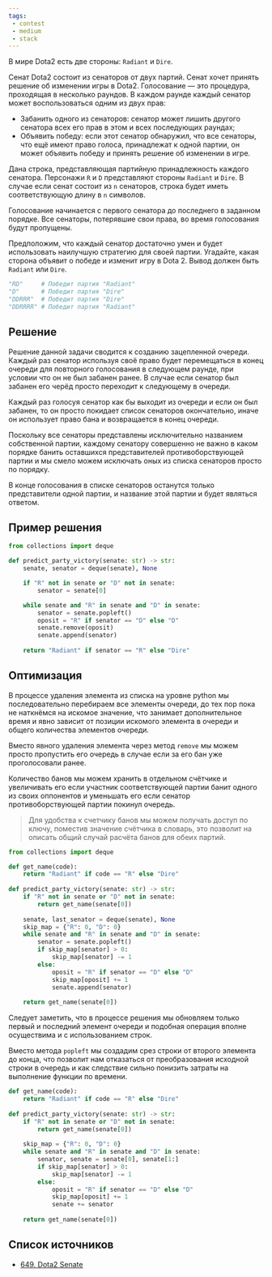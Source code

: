 ```yaml
---
tags:
 - contest
 - medium
 - stack
---
```


В мире Dota2 есть две стороны: `Radiant` и `Dire`.

Сенат Dota2 состоит из сенаторов от двух партий. Сенат хочет принять решение об изменении игры в Dota2. Голосование — это процедура, проходящая в несколько раундов. В каждом раунде каждый сенатор может воспользоваться одним из двух прав:

- Забанить одного из сенаторов: сенатор может лишить другого сенатора всех его прав в этом и всех последующих раундах;
- Объявить победу: если этот сенатор обнаружил, что все сенаторы, что ещё имеют право голоса, принадлежат к одной партии, он может объявить победу и принять решение об изменении в игре.

Дана строка, представляющая партийную принадлежность каждого сенатора. Персонажи `R` и `D` представляют стороны `Radiant` и `Dire`. В случае если сенат состоит из `n` сенаторов, строка будет иметь соответствующую длину в `n` символов.

Голосование начинается с первого сенатора до последнего в заданном порядке. Все сенаторы, потерявшие свои права, во время голосования будут пропущены.

Предположим, что каждый сенатор достаточно умен и будет использовать наилучшую стратегию для своей партии. Угадайте, какая сторона объявит о победе и изменит игру в Dota 2. Вывод должен быть `Radiant` или `Dire`.

```Python
"RD"     # Победит партия "Radiant"
"D"      # Победит партия "Dire"
"DDRRR"  # Победит партия "Dire"
"DDRRRR" # Победит партия "Radiant"
```

## Решение

Решение данной задачи сводится к созданию зацепленной очереди. Каждый раз сенатор используя своё право будет перемещаться в конец очереди для повторного голосования в следующем раунде, при условии что он не был забанен ранее. В случае если сенатор был забанен его черёд просто переходит к следующему в очереди.

Каждый раз голосуя сенатор как бы выходит из очереди и если он был забанен, то он просто покидает список сенаторов окончательно, иначе он использует право бана и возвращается в конец очереди.

Поскольку все сенаторы представлены исключительно названием собственной партии, каждому сенатору совершенно не важно в каком порядке банить оставшихся представителей противоборствующей партии и мы смело можем исключать оных из списка сенаторов просто по порядку.

В конце голосования в списке сенаторов останутся только представители одной партии, и название этой партии и будет являться ответом.

## Пример решения

```python
from collections import deque

def predict_party_victory(senate: str) -> str:
	senate, senator = deque(senate), None

	if "R" not in senate or "D" not in senate:
		senator = senate[0]

	while senate and "R" in senate and "D" in senate:
		senator = senate.popleft()
		oposit = "R" if senator == "D" else "D"
		senate.remove(oposit)
		senate.append(senator)
	
	return "Radiant" if senator == "R" else "Dire"
```

## Оптимизация

В процессе удаления элемента из списка на уровне python мы последовательно перебираем все элементы очереди, до тех пор пока не наткнёмся на искомое значение, что занимает дополнительное время и явно зависит от позиции искомого элемента в очереди и общего количества элементов очереди.

Вместо явного удаления элемента через метод `remove` мы можем просто пропустить его очередь в случае если за его бан уже проголосовали ранее. 

Количество банов мы можем хранить в отдельном счётчике и увеличивать его если участник соответствующей партии банит одного из своих оппонентов и уменьшать его если сенатор противоборствующей партии покинул очередь.

> Для удобства к счетчику банов мы можем получать доступ по ключу, поместив значение счётчика в словарь, это позволит на описать общий случай расчёта банов для обеих партий. 

```python
from collections import deque

def get_name(code):
	return "Radiant" if code == "R" else "Dire"
        
def predict_party_victory(senate: str) -> str:
	if "R" not in senate or "D" not in senate:
		return get_name(senate[0])
		
	senate, last_senator = deque(senate), None
	skip_map = {"R": 0, "D": 0}
	while senate and "R" in senate and "D" in senate:
		senator = senate.popleft()
		if skip_map[senator] > 0:
			skip_map[senator] -= 1
		else:
			oposit = "R" if senator == "D" else "D"
			skip_map[oposit] += 1
			senate.append(senator)
			
	return get_name(senate[0])
```

Следует заметить, что в процессе решения мы обновляем только первый и последний элемент очереди и подобная операция вполне осуществима и с использованием строк.

Вместо метода `popleft` мы создадим срез строки от второго элемента до конца, что позволит нам отказаться от преобразования исходной строки в очередь и как следствие сильно понизить затраты на выполнение функции по времени.

```python
def get_name(code):
	return "Radiant" if code == "R" else "Dire"
	
def predict_party_victory(senate: str) -> str:
	if "R" not in senate or "D" not in senate:
		return get_name(senate[0])
		
	skip_map = {"R": 0, "D": 0}
	while senate and "R" in senate and "D" in senate:
		senator, senate = senate[0], senate[1:]
		if skip_map[senator] > 0:
			skip_map[senator] -= 1
		else:
			oposit = "R" if senator == "D" else "D"
			skip_map[oposit] += 1
			senate += senator
			
	return get_name(senate[0])
```

## Список источников

- [649. Dota2 Senate](https://leetcode.com/problems/dota2-senate/)